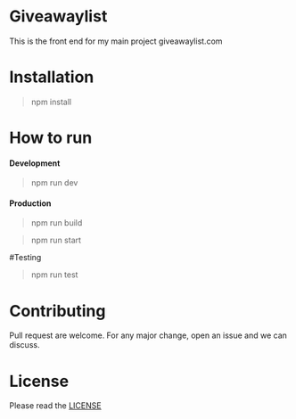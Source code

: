 # Giveawaylist  
This is the front end for my main project giveawaylist.com


# Installation
> npm install

# How to run

#### Development
> npm run dev
#### Production
> npm run build

> npm run start

#Testing
> npm run test

# Contributing
Pull request are welcome. For any major change, open an issue and we can discuss.

# License
Please read the [LICENSE](https://github.com/forrestw92/giveawaylist-react/blob/master/LICENSE)

